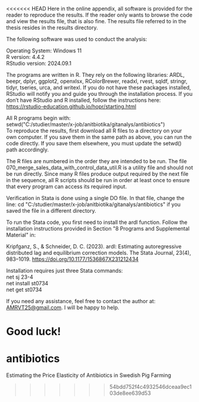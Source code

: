 <<<<<<< HEAD
Here in the online appendix, all software is provided for the reader to reproduce the results. If the reader only wants to browse the code and view the results file, that is also fine. The results file referred to in the thesis resides in the results directory.

The following software was used to conduct the analysis:

Operating System: Windows 11  
R version: 4.4.2  
RStudio version: 2024.09.1  

The programs are written in R. They rely on the following libraries: ARDL, beepr, dplyr, ggplot2, openxlsx, RColorBrewer, readxl, rvest, sqldf, stringr, tidyr, tseries, urca, and writexl. If you do not have these packages installed, RStudio will notify you and guide you through the installation process. If you don’t have RStudio and R installed, follow the instructions here:  
https://rstudio-education.github.io/hopr/starting.html

All R programs begin with:  
setwd("C:/studier/master/x-job/anitbiotika/gitanalys/antibiotics")  
To reproduce the results, first download all R files to a directory on your own computer. If you save them in the same path as above, you can run the code directly. If you save them elsewhere, you must update the setwd() path accordingly.

The R files are numbered in the order they are intended to be run. The file 070_merge_sales_data_with_control_data_util.R is a utility file and should not be run directly. Since many R files produce output required by the next file in the sequence, all R scripts should be run in order at least once to ensure that every program can access its required input.

Verification in Stata is done using a single DO file. In that file, change the line:
cd "C:/studier/master/x-job/anitbiotika/gitanalys/antibiotics"
if you saved the file in a different directory.

To run the Stata code, you first need to install the ardl function. Follow the installation instructions provided in Section "8 Programs and Supplemental Material" in:

Kripfganz, S., & Schneider, D. C. (2023). ardl: Estimating autoregressive distributed lag and equilibrium correction models. The Stata Journal, 23(4), 983–1019. https://doi.org/10.1177/1536867X231212434

Installation requires just three Stata commands:  
net sj 23-4  
net install st0734  
net get st0734

If you need any assistance, feel free to contact the author at: AMRVT25@gmail.com. I will be happy to help.

Good luck!
=======
# antibiotics
Estimating the Price Elasticity of Antibiotics in Swedish Pig Farming
>>>>>>> 54bdd752f4c4932546dceaa9ec103de8ee639d53
